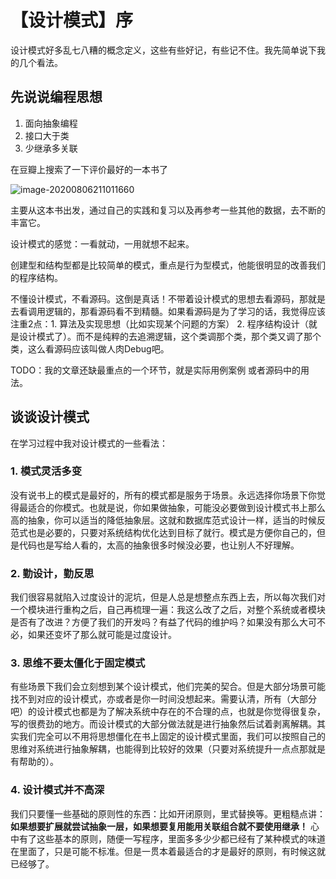 # 【设计模式】序

设计模式好多乱七八糟的概念定义，这些有些好记，有些记不住。我先简单说下我的几个看法。

## 先说说编程思想

1. 面向抽象编程
2. 接口大于类
3. 少继承多关联



在豆瓣上搜索了一下评价最好的一本书了

![image-20200806211011660](D:\workspace\blog-docs\docs\设计模式\begin.png)

主要从这本书出发，通过自己的实践和复习以及再参考一些其他的数据，去不断的丰富它。







设计模式的感觉：一看就动，一用就想不起来。



创建型和结构型都是比较简单的模式，重点是行为型模式，他能很明显的改善我们的程序结构。



不懂设计模式，不看源码。这倒是真话！不带着设计模式的思想去看源码，那就是去看调用逻辑的，那看源码看不到精髓。如果看源码是为了学习的话，我觉得应该注重2点：1. 算法及实现思想（比如实现某个问题的方案） 2. 程序结构设计（就是设计模式了）。而不是纯粹的去追溯逻辑，这个类调那个类，那个类又调了那个类，这么看源码应该叫做人肉Debug吧。 



TODO：我的文章还缺最重点的一个环节，就是实际用例案例 或者源码中的用法。





## 谈谈设计模式

在学习过程中我对设计模式的一些看法：

### 1. 模式灵活多变

没有说书上的模式是最好的，所有的模式都是服务于场景。永远选择你场景下你觉得最适合的你模式。也就是说，你如果做抽象，可能没必要做到设计模式书上那么高的抽象，你可以适当的降低抽象层。这就和数据库范式设计一样，适当的时候反范式也是必要的，只要对系统结构优化达到目标了就行。模式是方便你自己的，但是代码也是写给人看的，太高的抽象很多时候没必要，也让别人不好理解。

### 2. 勤设计，勤反思

我们很容易就陷入过度设计的泥坑，但是人总是想整点东西上去，所以每次我们对一个模块进行重构之后，自己再梳理一遍：我这么改了之后，对整个系统或者模块是否有了改进？方便了我们的开发吗？有益了代码的维护吗？如果没有那么大可不必，如果还变坏了那么就可能是过度设计。

### 3. 思维不要太僵化于固定模式

有些场景下我们会立刻想到某个设计模式，他们完美的契合。但是大部分场景可能找不到对应的设计模式，亦或者是你一时间没想起来。需要认清，所有（大部分吧）的设计模式也都是为了解决系统中存在的不合理的点，也就是你觉得很复杂，写的很费劲的地方。而设计模式的大部分做法就是进行抽象然后试着剥离解耦。其实我们完全可以不用将思想僵化在书上固定的设计模式里面，我们可以按照自己的思维对系统进行抽象解耦，也能得到比较好的效果（只要对系统提升一点点那就是有帮助的）。

### 4. 设计模式并不高深

我们只要懂一些基础的原则性的东西：比如开闭原则，里式替换等。更粗糙点讲：**如果想要扩展就尝试抽象一层，如果想要复用能用关联组合就不要使用继承！** 心中有了这些基本的原则，随便一写程序，里面多多少少都已经有了某种模式的味道在里面了，只是可能不标准。但是一贯本着最适合的才是最好的原则，有时候这就已经够了。

